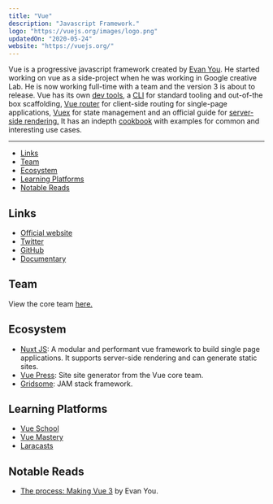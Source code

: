 ```yaml
---
title: "Vue"
description: "Javascript Framework."
logo: "https://vuejs.org/images/logo.png"
updatedOn: "2020-05-24"
website: "https://vuejs.org/"
---
```


Vue is a progressive javascript framework created by [Evan You](https://twitter.com/youyuxi). He started working on vue as a side-project when he was working in Google creative Lab. He is now working full-time with a team and the version 3 is about to release. Vue has its own [dev tools](https://github.com/vuejs/vue-devtools), a [CLI](https://cli.vuejs.org/) for standard tooling and out-of-the box scaffolding, [Vue router](https://router.vuejs.org/) for client-side routing for single-page applications, [Vuex](https://vuex.vuejs.org/) for state management and an official guide for [server-side rendering.](https://ssr.vuejs.org/#what-is-server-side-rendering-ssr) It has an indepth [cookbook](https://vuejs.org/v2/cookbook/) with examples for common and interesting use cases.

---

- [Links](#links)
- [Team](#team)
- [Ecosystem](#ecosystem)
- [Learning Platforms](#learning-platforms)
- [Notable Reads](#notable-reads)

## Links

- [Official website](https://vuejs.org/)
- [Twitter](https://twitter.com/vuejs)
- [GitHub](https://github.com/vuejs/vue)
- [Documentary](https://www.youtube.com/watch?v=OrxmtDw4pVI)

## Team

View the core team [here.](https://vuejs.org/v2/guide/team)

## Ecosystem

- [Nuxt JS](https://nuxtjs.org/): A modular and performant vue framework to build single page applications. It supports server-side rendering and can generate static sites.
- [Vue Press](https://vuepress.vuejs.org/): Site site generator from the Vue core team.
- [Gridsome](https://gridsome.org/): JAM stack framework.

## Learning Platforms

- [Vue School](https://vueschool.io)
- [Vue Mastery](https://www.vuemastery.com)
- [Laracasts](https://laracasts.com/topics/vue)

## Notable Reads

- [The process: Making Vue 3](https://increment.com/frontend/making-vue-3/) by Evan You.

